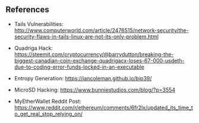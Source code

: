 ## References

- Tails Vulnerabilities: http://www.computerworld.com/article/2476515/network-security/the-security-flaws-in-tails-linux-are-not-its-only-problem.html

- Quadriga Hack: https://steemit.com/cryptocurrency/@barrydutton/breaking-the-biggest-canadian-coin-exchange-quadrigacx-loses-67-000-usdeth-due-to-coding-error-funds-locked-in-an-executable

- Entropy Generation: https://iancoleman.github.io/bip39/

- MicroSD Hacking: https://www.bunniestudios.com/blog/?p=3554

- MyEtherWallet Reddit Post: https://www.reddit.com/r/ethereum/comments/6fr2lx/updated_its_time_to_get_real_stop_relying_on/